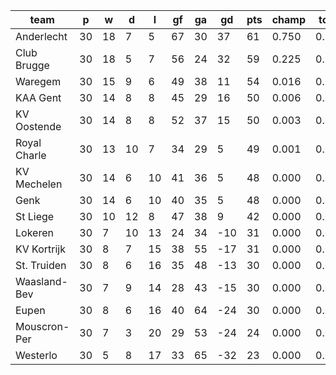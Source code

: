 |     team     | p  | w  | d  | l  | gf | ga | gd  | pts | champ | top2  | top3  | top4  |  5-7  | bot4  | bot3  | bot2  |
|--------------|----|----|----|----|----|----|-----|-----|-------|-------|-------|-------|-------|-------|-------|-------|
| Anderlecht   | 30 | 18 |  7 |  5 | 67 | 30 |  37 |  61 | 0.750 | 0.963 | 0.994 | 0.999 | 0.001 | 0.000 | 0.000 | 0.000|
| Club Brugge  | 30 | 18 |  5 |  7 | 56 | 24 |  32 |  59 | 0.225 | 0.818 | 0.952 | 0.989 | 0.011 | 0.000 | 0.000 | 0.000|
| Waregem      | 30 | 15 |  9 |  6 | 49 | 38 |  11 |  54 | 0.016 | 0.119 | 0.477 | 0.748 | 0.252 | 0.000 | 0.000 | 0.000|
| KAA Gent     | 30 | 14 |  8 |  8 | 45 | 29 |  16 |  50 | 0.006 | 0.055 | 0.299 | 0.591 | 0.410 | 0.000 | 0.000 | 0.000|
| KV Oostende  | 30 | 14 |  8 |  8 | 52 | 37 |  15 |  50 | 0.003 | 0.036 | 0.208 | 0.468 | 0.533 | 0.000 | 0.000 | 0.000|
| Royal Charle | 30 | 13 | 10 |  7 | 34 | 29 |   5 |  49 | 0.001 | 0.008 | 0.071 | 0.207 | 0.794 | 0.000 | 0.000 | 0.000|
| KV Mechelen  | 30 | 14 |  6 | 10 | 41 | 36 |   5 |  48 | 0.000 | 0.000 | 0.000 | 0.000 | 1.000 | 0.000 | 0.000 | 0.000|
| Genk         | 30 | 14 |  6 | 10 | 40 | 35 |   5 |  48 | 0.000 | 0.000 | 0.000 | 0.000 | 0.000 | 0.000 | 0.000 | 0.000|
| St Liege     | 30 | 10 | 12 |  8 | 47 | 38 |   9 |  42 | 0.000 | 0.000 | 0.000 | 0.000 | 0.000 | 0.000 | 0.000 | 0.000|
| Lokeren      | 30 |  7 | 10 | 13 | 24 | 34 | -10 |  31 | 0.000 | 0.000 | 0.000 | 0.000 | 0.000 | 0.000 | 0.000 | 0.000|
| KV Kortrijk  | 30 |  8 |  7 | 15 | 38 | 55 | -17 |  31 | 0.000 | 0.000 | 0.000 | 0.000 | 0.000 | 0.000 | 0.000 | 0.000|
| St. Truiden  | 30 |  8 |  6 | 16 | 35 | 48 | -13 |  30 | 0.000 | 0.000 | 0.000 | 0.000 | 0.000 | 0.000 | 0.000 | 0.000|
| Waasland-Bev | 30 |  7 |  9 | 14 | 28 | 43 | -15 |  30 | 0.000 | 0.000 | 0.000 | 0.000 | 0.000 | 1.000 | 0.000 | 0.000|
| Eupen        | 30 |  8 |  6 | 16 | 40 | 64 | -24 |  30 | 0.000 | 0.000 | 0.000 | 0.000 | 0.000 | 1.000 | 1.000 | 0.000|
| Mouscron-Per | 30 |  7 |  3 | 20 | 29 | 53 | -24 |  24 | 0.000 | 0.000 | 0.000 | 0.000 | 0.000 | 1.000 | 1.000 | 1.000|
| Westerlo     | 30 |  5 |  8 | 17 | 33 | 65 | -32 |  23 | 0.000 | 0.000 | 0.000 | 0.000 | 0.000 | 1.000 | 1.000 | 1.000|
